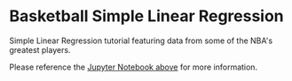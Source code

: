 # Basketball Simple Linear Regression
Simple Linear Regression tutorial featuring data from some of the NBA's greatest players.

Please reference the [Jupyter Notebook above](https://github.com/dacrands/BasketballRegression/blob/master/BasketballIRegressionAnalysis.ipynb) for more information.
